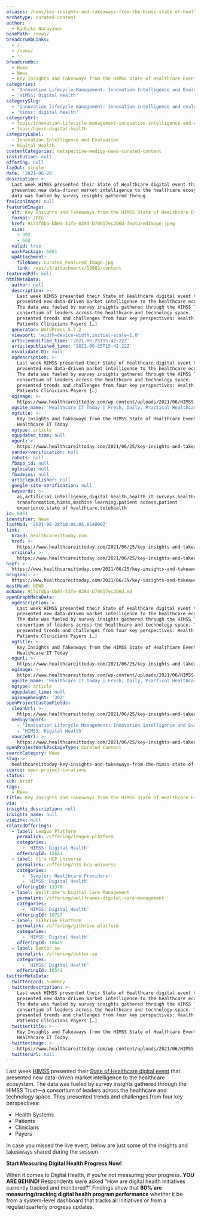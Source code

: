 ```yaml
---
aliases: /news/key-insights-and-takeaways-from-the-himss-state-of-healthcare-event
archetype: curated-content
author:
  - Radhika Narayanan
basePath: /news/
breadcrumbLinks:
  - /
  - /news/
  - ''
breadcrumbs:
  - Home
  - News
  - Key Insights and Takeaways from the HIMSS State of Healthcare Event
categories:
  - 'Innovation Lifecycle Management: Innovation Intelligence and Evaluation'
  - 'HIMSS: Digital Health'
categorySlug:
  - 'innovation lifecycle management: innovation intelligence and evaluation'
  - 'himss: digital health'
categoryUrl:
  - topic/innovation-lifecycle-management-innovation-intelligence-and-evaluation
  - topic/himss-digital-health
categoryLabel:
  - Innovation Intelligence and Evaluation
  - Digital Health
contentCategories: netspective-medigy-news-curated-content
institution: null
offering: null
layOut: single
date: '2021-06-28'
description: >-
  Last week HIMSS presented their State of Healthcare digital event that
  presented new data-driven market intelligence to the healthcare ecosystem. The
  data was fueled by survey insights gathered throug
favIconImage: null
featuredImage:
  alt: Key Insights and Takeaways from the HIMSS State of Healthcare Event
  format: JPEG
  href: 917dfdba-bb04-51fe-830d-b70017ec2b6d-featuredImage.jpeg
  size:
    - 302
    - 668
  valid: true
  workPackage: 6861
  wpAttachment:
    fileName: Curated_Featured_Image.jpg
    link: /api/v3/attachments/15082/content
featuredPdf: null
htmlMetaData:
  author: null
  description: >-
    Last week HIMSS presented their State of Healthcare digital event that
    presented new data-driven market intelligence to the healthcare ecosystem.
    The data was fueled by survey insights gathered through the HIMSS Trust—a
    consortium of leaders across the healthcare and technology space. They
    presented trends and challenges from four key perspectives: Health Systems
    Patients Clinicians Payers […]
  generator: WordPress 5.7.2
  viewport: 'width=device-width,initial-scale=1.0'
  articlemodified_time: '2021-06-25T15:42:22Z'
  articlepublished_time: '2021-06-25T15:42:22Z'
  msvalidate.01: null
  ogdescription: >-
    Last week HIMSS presented their State of Healthcare digital event that
    presented new data-driven market intelligence to the healthcare ecosystem.
    The data was fueled by survey insights gathered through the HIMSS Trust—a
    consortium of leaders across the healthcare and technology space. They
    presented trends and challenges from four key perspectives: Health Systems
    Patients Clinicians Payers […]
  ogimage: >-
    https://www.healthcareittoday.com/wp-content/uploads/2021/06/HIMSS-State-of-Healthcare.jpg
  ogsite_name: 'Healthcare IT Today | Fresh, Daily, Practical Healthcare IT Insights'
  ogtitle: >-
    Key Insights and Takeaways from the HIMSS State of Healthcare Event |
    Healthcare IT Today
  ogtype: article
  ogupdated_time: null
  ogurl: >-
    https://www.healthcareittoday.com/2021/06/25/key-insights-and-takeaways-from-the-himss-state-of-healthcare-event/
  yandex-verification: null
  robots: null
  fbapp_id: null
  oglocale: null
  fbadmins: null
  articlepublisher: null
  google-site-verification: null
  keywords: >-
    ai,artificial intelligence,digital health,health it surveys,healthcare
    transformation,himss,machine learning,patient access,patient
    experience,state of healthcare,telehealth
id: 6861
identifier: News
lastMod: '2021-06-28T10:06:05.854000Z'
link:
  brand: healthcareittoday.com
  href: >-
    https://www.healthcareittoday.com/2021/06/25/key-insights-and-takeaways-from-the-himss-state-of-healthcare-event/
  original: >-
    https://www.healthcareittoday.com/2021/06/25/key-insights-and-takeaways-from-the-himss-state-of-healthcare-event/
href: >-
  https://www.healthcareittoday.com/2021/06/25/key-insights-and-takeaways-from-the-himss-state-of-healthcare-event/
original: >-
  https://www.healthcareittoday.com/2021/06/25/key-insights-and-takeaways-from-the-himss-state-of-healthcare-event/
mastHead: NEWS
mdName: 917dfdba-bb04-51fe-830d-b70017ec2b6d.md
openGraphMetaData:
  ogdescription: >-
    Last week HIMSS presented their State of Healthcare digital event that
    presented new data-driven market intelligence to the healthcare ecosystem.
    The data was fueled by survey insights gathered through the HIMSS Trust—a
    consortium of leaders across the healthcare and technology space. They
    presented trends and challenges from four key perspectives: Health Systems
    Patients Clinicians Payers […]
  ogtitle: >-
    Key Insights and Takeaways from the HIMSS State of Healthcare Event |
    Healthcare IT Today
  ogurl: >-
    https://www.healthcareittoday.com/2021/06/25/key-insights-and-takeaways-from-the-himss-state-of-healthcare-event/
  ogimage: >-
    https://www.healthcareittoday.com/wp-content/uploads/2021/06/HIMSS-State-of-Healthcare.jpg
  ogsite_name: 'Healthcare IT Today | Fresh, Daily, Practical Healthcare IT Insights'
  ogtype: article
  ogupdated_time: null
  ogimageheight: '302'
openProjectCustomFields:
  cleanUrl: >-
    https://www.healthcareittoday.com/2021/06/25/key-insights-and-takeaways-from-the-himss-state-of-healthcare-event/
  medigyTopics:
    - 'Innovation Lifecycle Management: Innovation Intelligence and Evaluation'
    - 'HIMSS: Digital Health'
  sourceUrl: >-
    https://www.healthcareittoday.com/2021/06/25/key-insights-and-takeaways-from-the-himss-state-of-healthcare-event/
openProjectWorkPackageType: Curated Content
searchCategory: News
slug: >-
  healthcareittoday-key-insights-and-takeaways-from-the-himss-state-of-healthcare-event
source: open-project-curations
status: ''
sub: brief
tags:
  - News
title: Key Insights and Takeaways from the HIMSS State of Healthcare Event
via: ' '
insights_description: null
insights_name: null
viaLink: null
relatedOfferings:
  - label: League Platform
    permalink: /offering/league-platform
    categories:
      - 'HIMSS: Digital Health'
    offeringId: 15651
  - label: H1's HCP Universe
    permalink: /offering/h1s-hcp-universe
    categories:
      - 'Symplur: Healthcare Providers'
      - 'HIMSS: Digital Health'
    offeringId: 13376
  - label: Wellframe's Digital Care Management
    permalink: /offering/wellframes-digital-care-management
    categories:
      - 'HIMSS: Digital Health'
    offeringId: 10723
  - label: GIThrive Platform
    permalink: /offering/githrive-platform
    categories:
      - 'HIMSS: Digital Health'
    offeringId: 10649
  - label: Doktor.se
    permalink: /offering/doktor-se
    categories:
      - 'HIMSS: Digital Health'
    offeringId: 10541
twitterMetaData:
  twittercard: summary
  twitterdescription: >-
    Last week HIMSS presented their State of Healthcare digital event that
    presented new data-driven market intelligence to the healthcare ecosystem.
    The data was fueled by survey insights gathered through the HIMSS Trust—a
    consortium of leaders across the healthcare and technology space. They
    presented trends and challenges from four key perspectives: Health Systems
    Patients Clinicians Payers […]
  twittertitle: >-
    Key Insights and Takeaways from the HIMSS State of Healthcare Event |
    Healthcare IT Today
  twitterimage: >-
    https://www.healthcareittoday.com/wp-content/uploads/2021/06/HIMSS-State-of-Healthcare.jpg
  twitterurl: null
---
```

<p>Last week <a href="https://www.himss.org/">HIMSS</a> presented their <a href="https://www.himss.org/event-state-of-future-of-healthcare">State of Healthcare digital event</a> that presented new data-driven market intelligence to the healthcare ecosystem. The data was fueled by survey insights gathered through the HIMSS Trust—a consortium of leaders across the healthcare and technology space. They presented trends and challenges from four key perspectives:</p><ul><li>Health Systems</li><li>Patients</li><li>Clinicians</li><li>Payers</li></ul><p>In case you missed the live event, below are just some of the insights and takeaways shared during the session.</p><p><strong>Start Measuring Digital Health Progress Now!</strong></p><p>When it comes to Digital Health, if you’re not measuring your progress..<strong>YOU ARE BEHIND!</strong> Respondents were asked “How are digital health initiatives currently tracked and monitored?” Findings show that <strong>60% are measuring/tracking digital health program performance</strong> whether it be from a system-level dashboard that tracks all initiatives or from a regular/quarterly progress updates.&nbsp;</p>